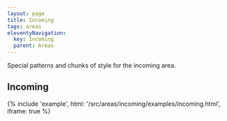 ```yaml
---
layout: page
title: Incoming
tags: areas
eleventyNavigation:
  key: Incoming
  parent: Areas
---
```


Special patterns and chunks of style for the incoming area.

## Incoming

{%
	include 'example', html: '/src/areas/incoming/examples/incoming.html',
	iframe: true
%}
